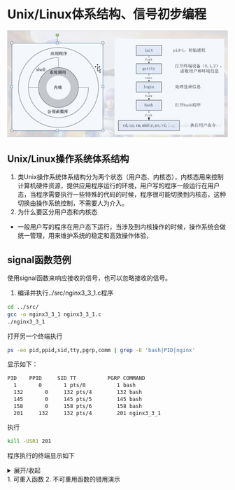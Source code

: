 # Unix/Linux体系结构、信号初步编程
![](../docs/Unix体系结构.png)
## Unix/Linux操作系统体系结构
1. 类Unix操作系统体系结构分为两个状态（用户态、内核态），内核态用来控制计算机硬件资源，提供应用程序运行的环境，用户写的程序一般运行在用户态，当程序需要执行一些特殊的代码的时候，程序很可能切换到内核态，这种切换由操作系统控制，不需要人为介入。
2. 为什么要区分用户态和内核态
* 一般用户写的程序在用户态下运行，当涉及到内核操作的时候，操作系统会做统一管理，用来维护系统的稳定和高效操作体验，

## signal函数范例
使用signal函数来响应接收的信号，也可以忽略接收的信号。
1. 编译并执行../src/nginx3_3_1.c程序
```bash
cd ../src/
gcc -o nginx3_3_1 nginx3_3_1.c
./nginx3_3_1
```
打开另一个终端执行
```bash
ps -eo pid,ppid,sid,tty,pgrp,comm | grep -E 'bash|PID|nginx'
```
显示如下：
```
PID    PPID     SID TT          PGRP COMMAND
  1       0       1 pts/0          1 bash
  132       0     132 pts/4        132 bash
  145       0     145 pts/5        145 bash
  158       0     158 pts/6        158 bash
  201     132     132 pts/4        201 nginx3_3_1
```
执行
```bash
kill -USR1 201
```

程序执行的终端显示如下  
<details><summary>展开/收起</summary>
<pre><code>
休息1秒
休息1秒
收到了SIGUSR1信号！
休息1秒
休息1秒
休息1秒
收到了SIGUSR1信号！
休息1秒
休息1秒
收到了SIGUSR1信号！
休息1秒
休息1秒
收到了SIGUSR1信号！
休息1秒
休息1秒
休息1秒
收到了SIGUSR2信号！
休息1秒
休息1秒
休息1秒
休息1秒
收到了SIGUSR2信号！
休息1秒
休息1秒
</code></pre>
</details> 
1. 可重入函数
2. 不可重用函数的错用演示
